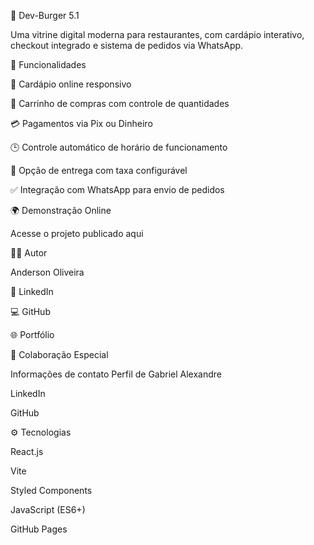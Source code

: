 
🍔 Dev-Burger 5.1

Uma vitrine digital moderna para restaurantes, com cardápio interativo, checkout integrado e sistema de pedidos via WhatsApp.

📌 Funcionalidades

📱 Cardápio online responsivo

🛒 Carrinho de compras com controle de quantidades

💳 Pagamentos via Pix ou Dinheiro

🕒 Controle automático de horário de funcionamento

🚚 Opção de entrega com taxa configurável

✅ Integração com WhatsApp para envio de pedidos

🌍 Demonstração Online

Acesse o projeto publicado aqui

👨‍💻 Autor

Anderson Oliveira

💼 LinkedIn

💻 GitHub

🌐 Portfólio

🤝 Colaboração Especial

Informações de contato
Perfil de Gabriel Alexandre

LinkedIn

GitHub

⚙️ Tecnologias

React.js

Vite

Styled Components

JavaScript (ES6+)

GitHub Pages